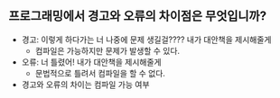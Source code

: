 ## 프로그래밍에서 경고와 오류의 차이점은 무엇입니까?
- 경고: 이렇게 하다가는 너 나중에 문제 생길걸???? 내가 대안책을 제시해줄게
    - 컴파일은 가능하지만 문제가 발생할 수 있다.
- 오류: 너 틀렸어! 내가 대안책을 제시해줄게
    - 문법적으로 틀려서 컴파일을 할 수 없다.
- 경고와 오류의 차이는 컴파일 가능 여부